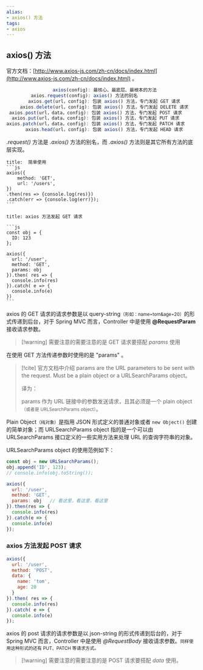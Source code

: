 ```yaml
---
alias: 
- axios() 方法
tags: 
- axios
---
```


## axios() 方法

官方文档：[http://www.axios-js.com/zh-cn/docs/index.html](http://www.axios-js.com/zh-cn/docs/index.html) 。

```js
                 axios(config): 最核心、最底层、最根本的方法
         axios.request(config): axios() 方法的别名
        axios.get(url，config): 包装 axios() 方法，专门发起 GET 请求
     axios.delete(url，config): 包装 axios() 方法，专门发起 DELETE 请求
 axios.post(url，data，config): 包装 axios() 方法，专门发起 POST 请求
  axios.put(url，data，config): 包装 axios() 方法，专门发起 PUT 请求
axios.patch(url，data，config): 包装 axios() 方法，专门发起 PATCH 请求
       axios.head(url，config): 包装 axios() 方法，专门发起 HEAD 请求
```

_.request()_ 方法是 _.axios()_ 方法的别名，而 _.axios()_ 方法则是其它所有方法的底层实现。

````ad-js
title:  简单使用
```js
axios({
    method: 'GET',
    url: '/users',
})
.then(res => {console.log(res)})
.catch(err => {console.log(err)});
```
````

````ad-js
title: axios 方法发起 GET 请求

```js
const obj = {
  ID: 123
};

axios({
  url: '/user',
  method: 'GET',
  params: obj
}).then( res => {
  console.info(res)
}).catch( e => {
  console.info(e)
})
```
````

axios 的 GET 请求的请求参数是以 query-string<small>（形如：name=tom&age=20）</small>的形式传递到后台，对于 Spring MVC 而言，Controller 中是使用 **@RequestParam** 接收请求参数。

> [!warning] 需要注意的需要注意的是 GET 请求要搭配 *params* 使用

在使用 GET 方法传递参数时使用的是 "params" 。

> [!cite]  官方文档中介绍
> params are the URL parameters to be sent with the request. Must be a plain object or a URLSearchParams object。
> 
> 译为：
> 
> params 作为 URL 链接中的参数发送请求，且其必须是一个 plain object<small>（或者是 URLSearchParams object）</small>。


Plain Object<small>（纯对象）</small>是指用 JSON 形式定义的普通对象或者 `new Object()` 创建的简单对象；而 URLSearchParams object 指的是一个可以由 URLSearchParams 接口定义的一些实用方法来处理 URL 的查询字符串的对象。

URLSearchParams object 的使用范例如下：

```js
const obj = new URLSearchParams();
obj.append('ID', 123);
// console.info(obj.toString());

axios({
  url: '/user',
  method: 'GET',
  params: obj   // 看这里，看这里，看这里
}).then(res => {
  console.info(res)
}).catch(e => {
  console.info(e)
});
```


### axios 方法发起 POST 请求

```js
axios({
  url: '/user',
  method: 'POST',
  data: {
    name: 'tom',
    age: 20 
  }
}).then( res => {
  console.info(res)
}).catch( e => {
  console.info(e)
});
```

axios 的 post 请求的请求参数是以 json-string 的形式传递到后台的，对于 Spring MVC 而言，Controller 中是使用 *@RequestBody* 接收请求参数。<small>同样使用这种形式的还有 PUT、PATCH 等请求方式。</small>

> [!warning] 需要注意的需要注意的是 POST 请求要搭配 *data* 使用。
